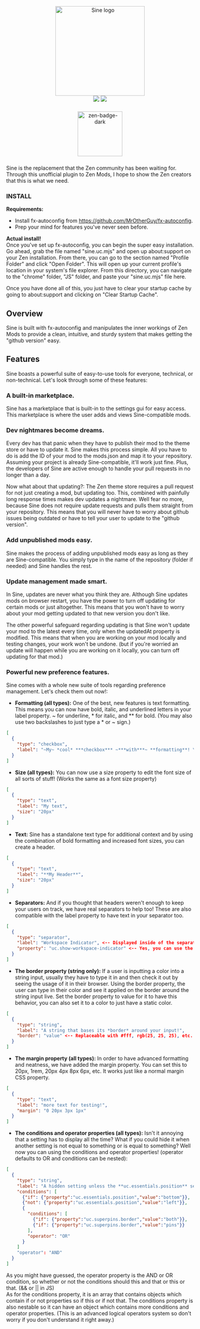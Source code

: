 <div align="center">
  <img src="https://github.com/user-attachments/assets/e31cd6a9-6487-439d-9a67-0ea12911fdc1" alt="Sine logo" width="240">
</div>

<div align="center">
  <a href="https://github.com/CosmoCreeper/Sine/releases"><img src="https://img.shields.io/badge/version-1.1.0-e57b5e?labelColor=lightgray"/></a>
  <a href="https://github.com/CosmoCreeper/Sine/stargazers"><img src="https://img.shields.io/badge/Star%20our%20repository-★-e57b5e?style=flat&logo=github&labelColor=lightgray"/></a>
</div>

###
<div align="center">
    <a href="https://zen-browser.app/">
        <img width="120" alt="zen-badge-dark" src="https://github.com/user-attachments/assets/d6ab3ddf-6630-4062-92d0-22497d2a3f9a" />
    </a>
</div>

###

Sine is the replacement that the Zen community has been waiting for. Through this unofficial plugin to Zen Mods, I hope to show the Zen creators that this is what we need.

### INSTALL
**Requirements:**
- Install fx-autoconfig from https://github.com/MrOtherGuy/fx-autoconfig.
- Prep your mind for features you've never seen before.

**Actual install!**\
Once you've set up fx-autoconfig, you can begin the super easy installation.\
Go ahead, grab the file named "sine.uc.mjs" and open up about:support on your Zen installation. From there, you can go to the section named "Profile Folder" and click "Open Folder". This will open up your current profile's location in your system's file explorer. From this directory, you can navigate to the "chrome" folder, "JS" folder, and paste your "sine.uc.mjs" file here.

Once you have done all of this, you just have to clear your startup cache by going to about:support and clicking on "Clear Startup Cache".

## Overview
Sine is built with fx-autoconfig and manipulates the inner workings of Zen Mods to
provide a clean, intuitive, and sturdy system that makes getting the "github version" easy.

## Features
Sine boasts a powerful suite of easy-to-use tools for everyone, technical, or non-technical. Let's look through some of these features:

### A built-in marketplace.
Sine has a marketplace that is built-in to the settings gui for easy access. This marketplace is where the user adds and views Sine-compatible mods.

### Dev nightmares become dreams.
Every dev has that panic when they have to publish their mod to the theme store or have to update it. Sine makes this process simple. All you have to do is add the ID of your mod to the mods.json and map it to your repository. Assuming your project is already Sine-compatible, it'll work just fine. Plus, the developers of Sine are active enough to handle your pull requests in no longer than a day.

Now what about that updating?: The Zen theme store requires a pull request for not just creating a mod, but updating too. This, combined with painfully long response times makes dev updates a nightmare. Well fear no more, because Sine does not require update requests and pulls them straight from your repository. This means that you will never have to worry about github issues being outdated or have to tell your user to update to the "github version".

### Add unpublished mods easy.
Sine makes the process of adding unpublished mods easy as long as they are Sine-compatible. You simply type in the name of the repository (folder if needed) and Sine handles the rest.

### Update management made smart.
In Sine, updates are never what you think they are. Although Sine updates mods on browser restart, you have the power to turn off updating for certain mods or just altogether. This means that you won't have to worry about your mod getting updated to that new version you don't like.

The other powerful safeguard regarding updating is that Sine won't update your mod to the latest every time, only when the updatedAt property is modified. This means that when you are working on your mod locally and testing changes, your work won't be undone. (but if you're worried an update will happen while you are working on it locally, you can turn off updating for that mod.)

### Powerful new preference features.
Sine comes with a whole new suite of tools regarding preference management. Let's check them out now!:

- **Formatting (all types):** One of the best, new features is text formatting. This means you can now have bold, italic, and underlined letters in your label property. ~ for underline, * for italic, and ** for bold. (You may also use two backslashes to just type a * or ~ sign.)
```json
[
  {
    "type": "checkbox",
    "label": "~My~ *cool* ***checkbox*** ~***with***~ **formatting**! \\*\\*Excluded from formatting\\*\\*"
  }
]
```
- **Size (all types):** You can now use a size property to edit the font size of all sorts of stuff! (Works the same as a font size property)
```json
[
  {
    "type": "text",
    "label": "My text",
    "size": "20px"
  }
]
```
- **Text:** Sine has a standalone text type for additional context and by using the combination of bold formatting and increased font sizes, you can create a header.
```json
[
  {
    "type": "text",
    "label": "**My Header**",
    "size": "20px"
  }
]
```
- **Separators:** And if you thought that headers weren't enough to keep your users on track, we have real separators to help too! These are also compatible with the label property to have text in your separator too.
```json
[
  {
    "type": "separator",
    "label": "Workspace Indicator", <-- Displayed inside of the separator.
    "property": "uc.show-workspace-indicator" <-- Yes, you can use the separator as a type of checkbox.
  }
]
```
- **The border property (string only):** If a user is inputting a color into a string input, usually they have to type it in and then check it out by seeing the usage of it in their browser. Using the border property, the user can type in their color and see it applied on the border around the string input live. Set the border property to value for it to have this behavior, you can also set it to a color to just have a static color.
```json
[
  {
    "type": "string",
    "label": "A string that bases its *border* around your input!",
    "border": "value" <-- Replaceable with #fff, rgb(25, 25, 25), etc.
  }
]
```
- **The margin property (all types):** In order to have advanced formatting and neatness, we have added the margin property. You can set this to 20px, 1rem, 20px 4px 8px 6px, etc. It works just like a normal margin CSS property.
```json
[
  {
    "type": "text",
    "label": "more text for testing!",
    "margin": "0 20px 3px 1px"
  }
]
```
- **The conditions and operator properties (all types):** Isn't it annoying that a setting has to display all the time? What if you could hide it when another setting is not equal to something or is equal to something? Well now you can using the conditions and operator properties! (operator defaults to OR and conditions can be nested):
```json
[
  {
    "type": "string",
    "label": "A hidden setting unless the **uc.essentials.position** setting is set to ~bottom~ and superpins border is set to both or pins",
    "conditions": [
      {"if": {"property":"uc.essentials.position","value":"bottom"}},
      {"not": {"property":"uc.essentials.position","value":"left"}},
      {
        "conditions": [
          {"if": {"property":"uc.superpins.border","value":"both"}},
          {"if": {"property":"uc.superpins.border","value":"pins"}}
        ],
        "operator": "OR"
      }
    ]
    "operator": "AND"
  }
]
```
As you might have guessed, the operator property is the AND or OR condition, so whether or not the conditions should this and that or this or that. (&& or || in JS)\
As for the conditions property, it is an array that contains objects which contain if or not properties so if this or if not that. The conditions property is also nestable so it can have an object which contains more conditions and operator properties. (This is an advanced logical operators system so don't worry if you don't understand it right away.)
